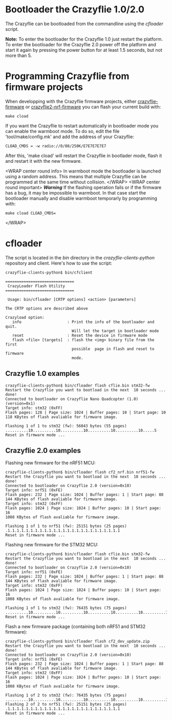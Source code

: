 Bootloader the Crazyflie 1.0/2.0
================================

The Crazyflie can be bootloaded from the commandline using the
*cfloader* script.

**Note:** To enter the bootloader for the Crazyflie 1.0 just restart the
platform. To enter the bootloader for the Crazyflie 2.0 power off the
platform and start it again by pressing the power button for at least
1.5 seconds, but not more than 5.

Programming Crazyflie from firmware projects
============================================

When developping with the Crazyflie firmware projects, either
[crazyflie-firmware](https://github.com/bitcraze/crazyflie-firmware) or
[crazyflie2-nrf-firmware](https://github.com/bitcraze/crazyflie2-nrf-firmware)
you can flash your current build with:

    make cload

If you want the Crazyflie to restart automatically in bootloader mode
you can enable the warmboot mode. To do so, edit the file
\'tool/make/config.mk\' and add the address of your Crazyflie:

    CLOAD_CMDS = -w radio://0/80/250K/E7E7E7E7E7

After this, \'make cload\' will restart the Crazyflie in bootlader mode,
flash it and restart it with the new firmware.

\<WRAP center round info\> In warmboot mode the bootloader is launched
using a random address. This means that multiple Crazyflie can be
programmed at the same time without collision. \</WRAP\> \<WRAP center
round important\> ***Warning*** If the flashing operation fails or if
the firmware has a bug, it may be impossible to warmboot. In that case
start the bootloader manually and disable warmboot temporarly by
programming with:

    make cload CLOAD_CMDS=

\</WRAP\>

cfloader
========

The script is located in the *bin* directory in the
*crazyflie-clients-python* repository and client. Here\'s how to use the
script:

    crazyflie-clients-python$ bin/cfclient

    ==============================
     CrazyLoader Flash Utility
    ==============================

     Usage: bin/cfloader [CRTP options] <action> [parameters]

    The CRTP options are described above

    Crazyload option:
       info                    : Print the info of the bootloader and quit.
                                 Will let the target in bootloader mode
       reset                   : Reset the device in firmware mode
       flash <file> [targets]  : flash the <img> binary file from the first
                                 possible  page in flash and reset to firmware
                                 mode.

Crazyflie 1.0 examples
----------------------

    crazyflie-clients-python$ bin/cfloader flash cflie.bin stm32-fw
    Restart the Crazyflie you want to bootload in the next  10 seconds ...  done!
    Connected to bootloader on Crazyflie Nano Quadcopter (1.0) (version=0x1)
    Target info: stm32 (0xFF)
    Flash pages: 128 | Page size: 1024 | Buffer pages: 10 | Start page: 10
    118 KBytes of flash avaliable for firmware image.

    Flashing 1 of 1 to stm32 (fw): 56043 bytes (55 pages) ..........10..........10..........10..........10..........10.....5
    Reset in firmware mode ...

Crazyflie 2.0 examples
----------------------

Flashing new firmware for the nRF51 MCU:

    crazyflie-clients-python$ bin/cfloader flash cf2_nrf.bin nrf51-fw
    Restart the Crazyflie you want to bootload in the next  10 seconds ...  done!
    Connected to bootloader on Crazyflie 2.0 (version=0x10)
    Target info: nrf51 (0xFE)
    Flash pages: 232 | Page size: 1024 | Buffer pages: 1 | Start page: 88
    144 KBytes of flash avaliable for firmware image.
    Target info: stm32 (0xFF)
    Flash pages: 1024 | Page size: 1024 | Buffer pages: 10 | Start page: 16
    1008 KBytes of flash avaliable for firmware image.

    Flashing 1 of 1 to nrf51 (fw): 25151 bytes (25 pages) .1.1.1.1.1.1.1.1.1.1.1.1.1.1.1.1.1.1.1.1.1.1.1.1.1
    Reset in firmware mode ...

Flashing new firmware for the STM32 MCU:

    crazyflie-clients-python$ bin/cfloader flash cflie.bin stm32-fw
    Restart the Crazyflie you want to bootload in the next  10 seconds ...  done!
    Connected to bootloader on Crazyflie 2.0 (version=0x10)
    Target info: nrf51 (0xFE)
    Flash pages: 232 | Page size: 1024 | Buffer pages: 1 | Start page: 88
    144 KBytes of flash avaliable for firmware image.
    Target info: stm32 (0xFF)
    Flash pages: 1024 | Page size: 1024 | Buffer pages: 10 | Start page: 16
    1008 KBytes of flash avaliable for firmware image.

    Flashing 1 of 1 to stm32 (fw): 76435 bytes (75 pages) ..........10..........10..........10..........10..........10..........10..........10.....5
    Reset in firmware mode ...

Flash a new firmware package (containing both nRF51 and STM32 firmware):

    crazyflie-clients-python$ bin/cfloader flash cf2_dev_update.zip
    Restart the Crazyflie you want to bootload in the next  10 seconds ...  done!
    Connected to bootloader on Crazyflie 2.0 (version=0x10)
    Target info: nrf51 (0xFE)
    Flash pages: 232 | Page size: 1024 | Buffer pages: 1 | Start page: 88
    144 KBytes of flash avaliable for firmware image.
    Target info: stm32 (0xFF)
    Flash pages: 1024 | Page size: 1024 | Buffer pages: 10 | Start page: 16
    1008 KBytes of flash avaliable for firmware image.

    Flashing 1 of 2 to stm32 (fw): 76435 bytes (75 pages) ..........10..........10..........10..........10..........10..........10..........10.....5
    Flashing 2 of 2 to nrf51 (fw): 25151 bytes (25 pages) .1.1.1.1.1.1.1.1.1.1.1.1.1.1.1.1.1.1.1.1.1.1.1.1.1
    Reset in firmware mode ...
